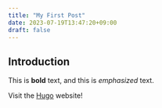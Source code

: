 ```yaml
---
title: "My First Post"
date: 2023-07-19T13:47:20+09:00
draft: false
---
```


## Introduction

This is **bold** text, and this is _emphasized_ text.

Visit the [Hugo](https://gohugo.io) website!

